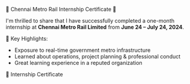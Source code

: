 🚈 Chennai Metro Rail Internship Certificate 🚈

I'm thrilled to share that I have successfully completed a one-month internship at **Chennai Metro Rail Limited** from **June 24 – July 24, 2024**.

🌟 Key Highlights:
- Exposure to real-time government metro infrastructure
- Learned about operations, project planning & professional conduct
- Great learning experience in a reputed organization

📄 Internship Certificate
